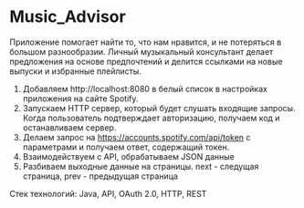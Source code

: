 # Music_Advisor
Приложение помогает найти то, что нам нравится, и не потеряться в большом разнообразии. Личный музыкальный консультант делает предложения на основе предпочтений и делится ссылками на новые выпуски и избранные плейлисты.

1) Добавляем http://localhost:8080 в белый список в настройках приложения на сайте Spotify.
2) Запускаем HTTP сервер, который будет слушать входящие запросы. Когда пользователь подтверждает авторизацию, получаем код и останавливаем сервер.
3) Делаем запрос на https://accounts.spotify.com/api/token с параметрами и получаем ответ, содержащий токен.
4) Взаимодействуем с API, обрабатываем JSON данные
5) Разбиваем выходные данные на страницы. next - следущая страница, prev - предыдущая страница

Стек технологий: Java, API, OAuth 2.0, HTTP, REST
